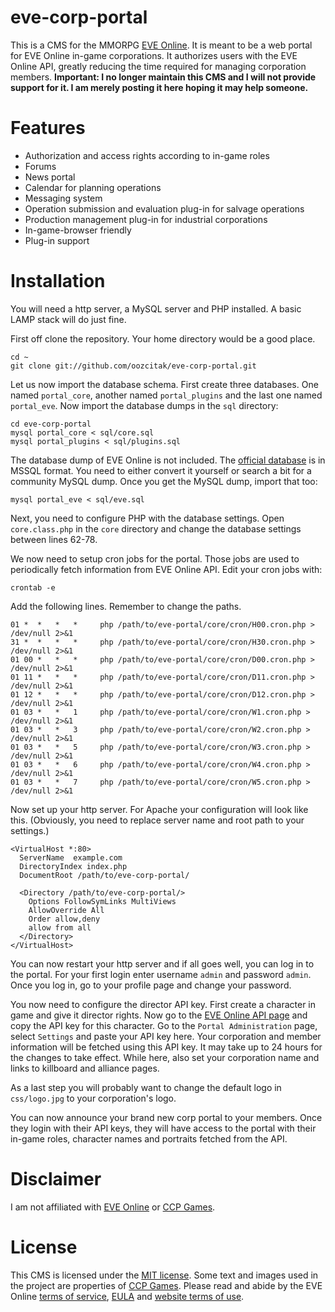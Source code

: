 # eve-corp-portal

This is a CMS for the MMORPG [EVE Online](http://www.eveonline.com/). It is meant to be a web portal for EVE Online in-game corporations. It authorizes users with the EVE Online API, greatly reducing the time required for managing corporation members. **Important: I no longer maintain this CMS and I will not provide support for it. I am merely posting it here hoping it may help someone.**

# Features

* Authorization and access rights according to in-game roles
* Forums
* News portal
* Calendar for planning operations
* Messaging system
* Operation submission and evaluation plug-in for salvage operations
* Production management plug-in for industrial corporations
* In-game-browser friendly
* Plug-in support

# Installation

You will need a http server, a MySQL server and PHP installed. A basic LAMP stack will do just fine.

First off clone the repository. Your home directory would be a good place.

    cd ~
    git clone git://github.com/oozcitak/eve-corp-portal.git

Let us now import the database schema. First create three databases. One named `portal_core`, another named `portal_plugins` and the last one named `portal_eve`. Now import the database dumps in the `sql` directory:

    cd eve-corp-portal
    mysql portal_core < sql/core.sql
    mysql portal_plugins < sql/plugins.sql

The database dump of EVE Online is not included. The [official database](http://www.eveonline.com/community/toolkit.asp) is in MSSQL format. You need to either convert it yourself or search a bit for a community MySQL dump. Once you get the MySQL dump, import that too:

    mysql portal_eve < sql/eve.sql

Next, you need to configure PHP with the database settings. Open `core.class.php` in the `core` directory and change the database settings between lines 62-78.

We now need to setup cron jobs for the portal. Those jobs are used to periodically fetch information from EVE Online API. Edit your cron jobs with:

    crontab -e

Add the following lines. Remember to change the paths.

    01 *  *   *   *     php /path/to/eve-portal/core/cron/H00.cron.php > /dev/null 2>&1
    31 *  *   *   *     php /path/to/eve-portal/core/cron/H30.cron.php > /dev/null 2>&1
    01 00 *   *   *     php /path/to/eve-portal/core/cron/D00.cron.php > /dev/null 2>&1
    01 11 *   *   *     php /path/to/eve-portal/core/cron/D11.cron.php > /dev/null 2>&1
    01 12 *   *   *     php /path/to/eve-portal/core/cron/D12.cron.php > /dev/null 2>&1
    01 03 *   *   1     php /path/to/eve-portal/core/cron/W1.cron.php > /dev/null 2>&1
    01 03 *   *   3     php /path/to/eve-portal/core/cron/W2.cron.php > /dev/null 2>&1
    01 03 *   *   5     php /path/to/eve-portal/core/cron/W3.cron.php > /dev/null 2>&1
    01 03 *   *   6     php /path/to/eve-portal/core/cron/W4.cron.php > /dev/null 2>&1
    01 03 *   *   7     php /path/to/eve-portal/core/cron/W5.cron.php > /dev/null 2>&1

Now set up your http server. For Apache your configuration will look like this. (Obviously, you need to replace server name and root path to your settings.)

    <VirtualHost *:80>
      ServerName  example.com
      DirectoryIndex index.php
      DocumentRoot /path/to/eve-corp-portal/

      <Directory /path/to/eve-corp-portal/>
        Options FollowSymLinks MultiViews
        AllowOverride All
        Order allow,deny
        allow from all
      </Directory>
    </VirtualHost>

You can now restart your http server and if all goes well, you can log in to the portal. For your first login enter username `admin` and password `admin`. Once you log in, go to your profile page and change your password.

You now need to configure the director API key. First create a character in game and give it director rights. Now go to the [EVE Online API page](http://www.eveonline.com/api/default.asp) and copy the API key for this character. Go to the `Portal Administration` page, select `Settings` and paste your API key here. Your corporation and member information will be fetched using this API key. It may take up to 24 hours for the changes to take effect. While here, also set your corporation name and links to killboard and alliance pages.

As a last step you will probably want to change the default logo in `css/logo.jpg` to your corporation's logo.

You can now announce your brand new corp portal to your members. Once they login with their API keys, they will have access to the portal with their in-game roles, character names and portraits fetched from the API.

# Disclaimer

I am not affiliated with [EVE Online](http://www.eveonline.com/) or [CCP Games](http://www.ccpgames.com/).

# License

This CMS is licensed under the [MIT license](http://www.opensource.org/licenses/mit-license.php). Some text and images used in the project are properties of [CCP Games](http://www.ccpgames.com/). Please read and abide by the EVE Online [terms of service](http://www.eveonline.com/pnp/terms.asp), [EULA](http://www.eveonline.com/pnp/eula.asp) and [website terms of use](http://www.eveonline.com/pnp/termsofuse.asp).